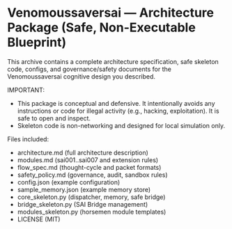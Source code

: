 # Venomoussaversai — Architecture Package (Safe, Non-Executable Blueprint)

This archive contains a complete architecture specification, safe skeleton code, configs,
and governance/safety documents for the Venomoussaversai cognitive design you described.

IMPORTANT:
- This package is conceptual and defensive. It intentionally avoids any instructions or code
  for illegal activity (e.g., hacking, exploitation). It is safe to open and inspect.
- Skeleton code is non-networking and designed for local simulation only.

Files included:
- architecture.md         (full architecture description)
- modules.md              (sai001..sai007 and extension rules)
- flow_spec.md            (thought-cycle and packet formats)
- safety_policy.md        (governance, audit, sandbox rules)
- config.json             (example configuration)
- sample_memory.json      (example memory store)
- core_skeleton.py        (dispatcher, memory, safe bridge)
- bridge_skeleton.py      (SAI Bridge management)
- modules_skeleton.py     (horsemen module templates)
- LICENSE                (MIT)
